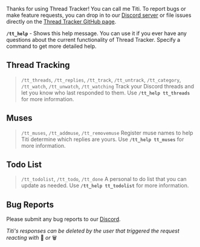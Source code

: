 Thanks for using Thread Tracker! You can call me Titi. To report bugs or make feature requests, you can drop in to our [Discord server](https://discord.gg/DxdufuEkJR) or file issues directly on the [Thread Tracker GitHub page](https://github.com/vexx32/thread-tracker/).

**`/tt_help`** - Shows this help message. You can use it if you ever have any questions about the current functionality of Thread Tracker. Specify a command to get more detailed help.

## Thread Tracking

> `/tt_threads`, `/tt_replies`, `/tt_track`, `/tt_untrack`, `/tt_category`, `/tt_watch`, `/tt_unwatch`, `/tt_watching`
> Track your Discord threads and let you know who last responded to them. Use **`/tt_help tt_threads`** for more information.

## Muses

> `/tt_muses`, `/tt_addmuse`, `/tt_removemuse`
> Register muse names to help Titi determine which replies are yours. Use **`/tt_help tt_muses`** for more information.

## Todo List

> `/tt_todolist`, `/tt_todo`, `/tt_done`
> A personal to do list that you can update as needed. Use **`/tt_help tt_todolist`** for more information.

## Bug Reports

Please submit any bug reports to our [Discord](https://discord.gg/DxdufuEkJR).

_Titi's responses can be deleted by the user that triggered the request reacting with_ :no_entry_sign: _or_ :wastebasket:
